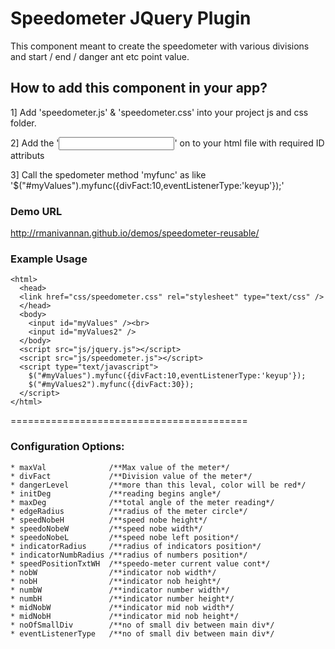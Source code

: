 Speedometer JQuery Plugin
=======================================

This component meant to create the speedometer with various divisions and start / end / danger ant etc point value.

## How to add this component in your app?

1] Add 'speedometer.js' & 'speedometer.css' into your project js and css folder.

2] Add the '<input id="myValues" />' on to your html file with required ID attributs

3] Call the spedometer method 'myfunc' as like '$("#myValues").myfunc({divFact:10,eventListenerType:'keyup'});'

### Demo URL
http://rmanivannan.github.io/demos/speedometer-reusable/

### Example Usage

```  
<html>
  <head>
  <link href="css/speedometer.css" rel="stylesheet" type="text/css" />
  </head>
  <body>
  	<input id="myValues" /><br>
  	<input id="myValues2" />
  </body>
  <script src="js/jquery.js"></script>
  <script src="js/speedometer.js"></script>
  <script type="text/javascript">
  	$("#myValues").myfunc({divFact:10,eventListenerType:'keyup'});
  	$("#myValues2").myfunc({divFact:30});
  </script>
</html>
```

=========================================

### Configuration Options:

``` 
* maxVal              /**Max value of the meter*/
* divFact             /**Division value of the meter*/
* dangerLevel         /**more than this leval, color will be red*/
* initDeg             /**reading begins angle*/
* maxDeg              /**total angle of the meter reading*/
* edgeRadius          /**radius of the meter circle*/
* speedNobeH          /**speed nobe height*/
* speedoNobeW         /**speed nobe width*/
* speedoNobeL         /**speed nobe left position*/
* indicatorRadius     /**radius of indicators position*/
* indicatorNumbRadius /**radius of numbers position*/
* speedPositionTxtWH  /**speedo-meter current value cont*/
* nobW                /**indicator nob width*/
* nobH                /**indicator nob height*/
* numbW               /**indicator number width*/
* numbH               /**indicator number height*/
* midNobW             /**indicator mid nob width*/
* midNobH             /**indicator mid nob height*/
* noOfSmallDiv        /**no of small div between main div*/
* eventListenerType   /**no of small div between main div*/
``` 
